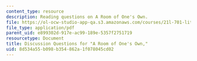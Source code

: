 ```yaml
---
content_type: resource
description: Reading questions on A Room of One's Own.
file: https://ol-ocw-studio-app-qa.s3.amazonaws.com/courses/21l-701-literary-interpretation-virginia-woolfs-shakespeare-spring-2001/8d534a55b098b354862a1f078045cd02_MIT21L_701S01_quest.pdf
file_type: application/pdf
parent_uid: e899302d-917e-ac99-189e-5357f2751719
resourcetype: Document
title: Discussion Questions for "A Room of One's Own,"
uid: 8d534a55-b098-b354-862a-1f078045cd02
---
```

